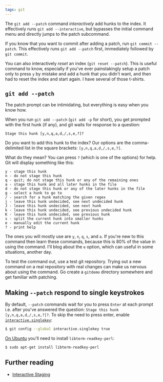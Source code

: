 ```yaml
---
tags: git
---
```

The `git add --patch` command *interactively* add hunks to the index. It effectively runs `git add --interactive`, but bypasses the initial command menu and directly jumps to the patch subcommand.

If you know that you want to commit after adding a patch, run `git commit --patch`. This effectively runs `git add --patch` first, immediately followed by `git commit`.

You can also interactively *reset* an index (`git reset --patch`). This is useful command to know, especially if you've ever painstakingly setup a patch only to press `y` by mistake and add a hunk that you didn't want, and then had to reset the index and start again. I have several of those t-shirts.

## `git add --patch`

The patch prompt can be intimidating, but everything is easy when you know how.

When you run `git add --patch` (`git add -p` for short), you get prompted with the first hunk (if any), and git waits for response to a question:

```
Stage this hunk [y,n,q,a,d,/,s,e,?]?
```

Do you want to add this hunk to the index? Our options are the comma-delimited list in the square brackets: `[y,n,q,a,d,/,s,e,?]`.

What do they mean? You can press `?` (which is one of the options) for help. Git will display something like this:

```
y - stage this hunk
n - do not stage this hunk
q - quit; do not stage this hunk or any of the remaining ones
a - stage this hunk and all later hunks in the file
d - do not stage this hunk or any of the later hunks in the file
g - select a hunk to go to
/ - search for a hunk matching the given regex
j - leave this hunk undecided, see next undecided hunk
J - leave this hunk undecided, see next hunk
k - leave this hunk undecided, see previous undecided hunk
K - leave this hunk undecided, see previous hunk
s - split the current hunk into smaller hunks
e - manually edit the current hunk
? - print help
```

The ones you will mostly use are `y`, `n`, `q`, `s`, and `a`. If you're new to this command then learn these commands, because this is 80% of the value in using the command. I'll blog about the `e` option, which can useful in some situations, another day.

To test the command out, use a test git repository. Trying out a new command on a real repository with real changes can make us nervous about using the command. Go create a `gitdemo` directory somewhere and get familiar with patching.

## Making `--patch` respond to single keystrokes

By default, `--patch` commands wait for you to press `Enter` at each prompt i.e. after you've answered the question: `Stage this hunk [y,n,q,a,d,/,s,e,?]?`. To skip the need to press enter, enable [`interactive.singlekey`](https://git-scm.com/docs/git-config#git-config-interactivesingleKey):

```sh
$ git config --global interactive.singlekey true
```

[On Ubuntu](https://superuser.com/a/817688) you'll need to install `libterm-readkey-perl`:

```sh
$ sudo apt-get install libterm-readkey-perl
```

## Further reading

* [Interactive Staging](https://git-scm.com/book/en/v2/Git-Tools-Interactive-Staging)
